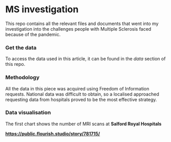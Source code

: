 <html lang="en">
  <h1> MS investigation </h1>
  <p class="intro">
    This repo contains all the relevant files and documents that went into my investigation into the challenges people with Multiple Sclerosis faced because of the pandemic.
  </p>

<h3> Get the data </h3>
<p>
  To access the data used in this article, it can be found in the <i>data</i> section of this repo.
  </p>
  
 <h3> Methodology </h3>
 <p>
  All the data in this piece was acquired using Freedom of Information requests. National data was difficult to obtain, so a localised approached requesting data from hospitals proved to be the most effective strategy.
  </p>
  
 <h3> Data visualisation </h3>
 <p> The first chart shows the number of MRI scans at <b>Salford Royal Hospitals<b>
  
 <div class="flourish-embed" data-src="story/781715"><script src="https://public.flourish.studio/resources/embed.js"></script></div>
 
 https://public.flourish.studio/story/781715/
